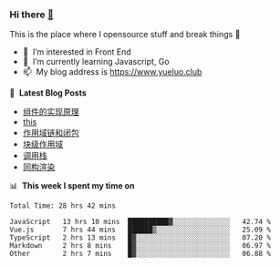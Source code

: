 ### Hi there <a href="https://www.yueluo.club/"> 👋 </a>
This is the place where I opensource stuff and break things :rofl:

- 👀 &nbsp;I’m interested in Front End
- 🌱 &nbsp;I’m currently learning Javascript, Go
- 📫 &nbsp;My blog address is https://www.yueluo.club

📕 &nbsp;**Latest Blog Posts**

<!-- BLOG-POST-LIST:START -->
- [组件的实现原理](https://www.yueluo.club/detail?articleId=62d96506397c3e0980cd6397)
- [this](https://www.yueluo.club/detail?articleId=62d7faa4397c3e0980cd534a)
- [作用域链和闭包](https://www.yueluo.club/detail?articleId=62d6b0b9397c3e0980cd47e7)
- [块级作用域](https://www.yueluo.club/detail?articleId=62d562b4397c3e0980cd3e9c)
- [调用栈](https://www.yueluo.club/detail?articleId=62d42236397c3e0980cd378b)
- [同构渲染](https://www.yueluo.club/detail?articleId=62d37c13397c3e0980cd321f)
<!-- BLOG-POST-LIST:END -->

📊 &nbsp;**This week I spent my time on**

<!--START_SECTION:waka-->

```text
Total Time: 28 hrs 42 mins

JavaScript   13 hrs 10 mins  ██████████▓░░░░░░░░░░░░░░   42.74 %
Vue.js       7 hrs 44 mins   ██████▒░░░░░░░░░░░░░░░░░░   25.09 %
TypeScript   2 hrs 13 mins   █▓░░░░░░░░░░░░░░░░░░░░░░░   07.20 %
Markdown     2 hrs 8 mins    █▓░░░░░░░░░░░░░░░░░░░░░░░   06.97 %
Other        2 hrs 7 mins    █▓░░░░░░░░░░░░░░░░░░░░░░░   06.88 %
```

<!--END_SECTION:waka-->